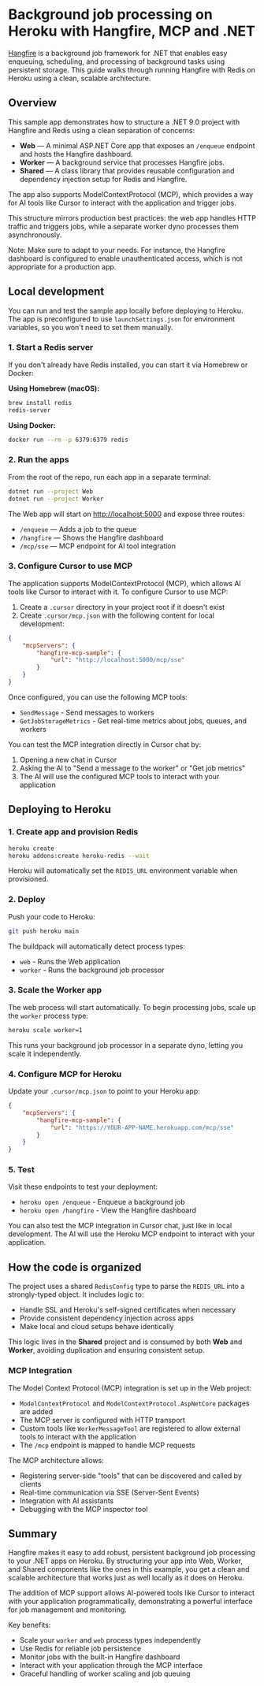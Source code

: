 # Background job processing on Heroku with Hangfire, MCP and .NET

[Hangfire](https://www.hangfire.io/) is a background job framework for .NET that enables easy enqueuing, scheduling, and processing of background tasks using persistent storage. This guide walks through running Hangfire with Redis on Heroku using a clean, scalable architecture.

## Overview

This sample app demonstrates how to structure a .NET 9.0 project with Hangfire and Redis using a clean separation of concerns:

- **Web** — A minimal ASP.NET Core app that exposes an `/enqueue` endpoint and hosts the Hangfire dashboard.
- **Worker** — A background service that processes Hangfire jobs.
- **Shared** — A class library that provides reusable configuration and dependency injection setup for Redis and Hangfire.

The app also supports ModelContextProtocol (MCP), which provides a way for AI tools like Cursor to interact with the application and trigger jobs.

This structure mirrors production best practices: the web app handles HTTP traffic and triggers jobs, while a separate worker dyno processes them asynchronously.

Note: Make sure to adapt to your needs. For instance, the Hangfire dashboard is configured to enable unauthenticated access, which is not appropriate for a production app.

## Local development

You can run and test the sample app locally before deploying to Heroku. The app is preconfigured to use `launchSettings.json` for environment variables, so you won't need to set them manually.

### 1. Start a Redis server

If you don't already have Redis installed, you can start it via Homebrew or Docker:

**Using Homebrew (macOS):**
```sh
brew install redis
redis-server
```

**Using Docker:**
```sh
docker run --rm -p 6379:6379 redis
```

### 2. Run the apps

From the root of the repo, run each app in a separate terminal:

```sh
dotnet run --project Web
dotnet run --project Worker
```

The Web app will start on [http://localhost:5000](http://localhost:5000) and expose three routes:

- `/enqueue` — Adds a job to the queue
- `/hangfire` — Shows the Hangfire dashboard
- `/mcp/sse` — MCP endpoint for AI tool integration

### 3. Configure Cursor to use MCP

The application supports ModelContextProtocol (MCP), which allows AI tools like Cursor to interact with it. To configure Cursor to use MCP:

1. Create a `.cursor` directory in your project root if it doesn't exist
2. Create `.cursor/mcp.json` with the following content for local development:
```json
{
    "mcpServers": {
        "hangfire-mcp-sample": {
            "url": "http://localhost:5000/mcp/sse"
        }
    }
}
```

Once configured, you can use the following MCP tools:
- `SendMessage` - Send messages to workers
- `GetJobStorageMetrics` - Get real-time metrics about jobs, queues, and workers

You can test the MCP integration directly in Cursor chat by:
1. Opening a new chat in Cursor
2. Asking the AI to "Send a message to the worker" or "Get job metrics"
3. The AI will use the configured MCP tools to interact with your application

## Deploying to Heroku

### 1. Create app and provision Redis

```sh
heroku create
heroku addons:create heroku-redis --wait
```

Heroku will automatically set the `REDIS_URL` environment variable when provisioned.

### 2. Deploy

Push your code to Heroku:

```sh
git push heroku main
```

The buildpack will automatically detect process types:
- `web` - Runs the Web application
- `worker` - Runs the background job processor

### 3. Scale the Worker app

The web process will start automatically. To begin processing jobs, scale up the `worker` process type:

```sh
heroku scale worker=1
```

This runs your background job processor in a separate dyno, letting you scale it independently.

### 4. Configure MCP for Heroku

Update your `.cursor/mcp.json` to point to your Heroku app:
```json
{
    "mcpServers": {
        "hangfire-mcp-sample": {
            "url": "https://YOUR-APP-NAME.herokuapp.com/mcp/sse"
        }
    }
}
```

### 5. Test

Visit these endpoints to test your deployment:
- `heroku open /enqueue` - Enqueue a background job
- `heroku open /hangfire` - View the Hangfire dashboard

You can also test the MCP integration in Cursor chat, just like in local development. The AI will use the Heroku MCP endpoint to interact with your application.

## How the code is organized

The project uses a shared `RedisConfig` type to parse the `REDIS_URL` into a strongly-typed object. It includes logic to:

- Handle SSL and Heroku's self-signed certificates when necessary
- Provide consistent dependency injection across apps
- Make local and cloud setups behave identically

This logic lives in the **Shared** project and is consumed by both **Web** and **Worker**, avoiding duplication and ensuring consistent setup.

### MCP Integration

The Model Context Protocol (MCP) integration is set up in the Web project:

- `ModelContextProtocol` and `ModelContextProtocol.AspNetCore` packages are added
- The MCP server is configured with HTTP transport
- Custom tools like `WorkerMessageTool` are registered to allow external tools to interact with the application
- The `/mcp` endpoint is mapped to handle MCP requests

The MCP architecture allows:
- Registering server-side "tools" that can be discovered and called by clients
- Real-time communication via SSE (Server-Sent Events)
- Integration with AI assistants
- Debugging with the MCP inspector tool

## Summary

Hangfire makes it easy to add robust, persistent background job processing to your .NET apps on Heroku. By structuring your app into Web, Worker, and Shared components like the ones in this example, you get a clean and scalable architecture that works just as well locally as it does on Heroku.

The addition of MCP support allows AI-powered tools like Cursor to interact with your application programmatically, demonstrating a powerful interface for job management and monitoring.

Key benefits:
- Scale your `worker` and `web` process types independently
- Use Redis for reliable job persistence
- Monitor jobs with the built-in Hangfire dashboard
- Interact with your application through the MCP interface
- Graceful handling of worker scaling and job queuing
